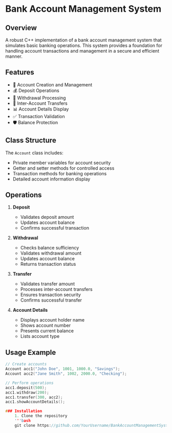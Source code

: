 # Bank Account Management System

## Overview
A robust C++ implementation of a bank account management system that simulates basic banking operations. This system provides a foundation for handling account transactions and management in a secure and efficient manner.

## Features
- 🏦 Account Creation and Management
- 💰 Deposit Operations
- 💸 Withdrawal Processing
- 🔄 Inter-Account Transfers
- 📊 Account Details Display
- ✅ Transaction Validation
- 🛡️ Balance Protection

## Class Structure
The `Account` class includes:
- Private member variables for account security
- Getter and setter methods for controlled access
- Transaction methods for banking operations
- Detailed account information display

## Operations
1. **Deposit**
   - Validates deposit amount
   - Updates account balance
   - Confirms successful transaction

2. **Withdrawal**
   - Checks balance sufficiency
   - Validates withdrawal amount
   - Updates account balance
   - Returns transaction status

3. **Transfer**
   - Validates transfer amount
   - Processes inter-account transfers
   - Ensures transaction security
   - Confirms successful transfer

4. **Account Details**
   - Displays account holder name
   - Shows account number
   - Presents current balance
   - Lists account type

## Usage Example
```cpp
// Create accounts
Account acc1("John Doe", 1001, 1000.0, "Savings");
Account acc2("Jane Smith", 1002, 2000.0, "Checking");

// Perform operations
acc1.deposit(500);
acc1.withdraw(200);
acc1.transfer(300, acc2);
acc1.showAccountDetails();

### Installation
    1. Clone the repository
    '''bash
    git clone https://github.com/YourUsername/BankAccountManagementSystem.git
